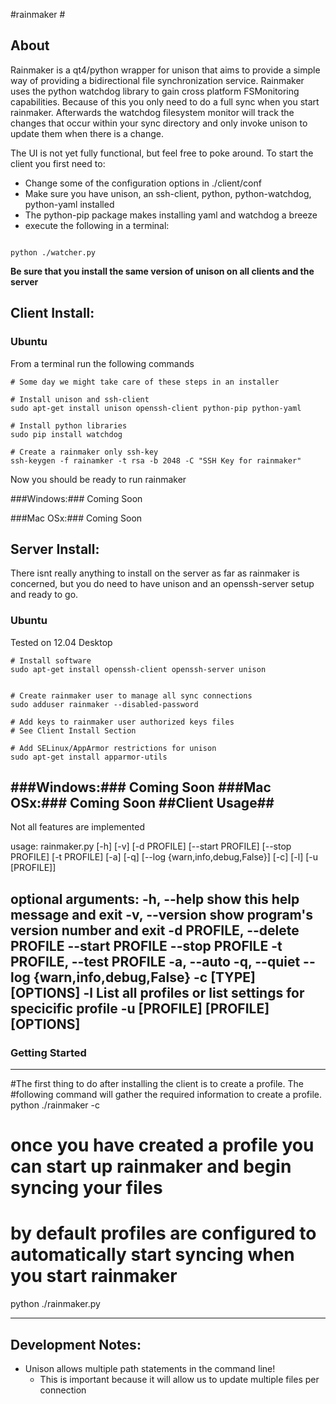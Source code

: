 #rainmaker #
## About ##

Rainmaker is a qt4/python wrapper for unison that aims to provide a simple way of providing a bidirectional file synchronization service. Rainmaker uses the python watchdog library to gain cross platform FSMonitoring capabilities. Because of this you only need to do a full sync when you start rainmaker. Afterwards the watchdog filesystem monitor will track the changes that occur within your sync directory and only invoke unison to update them when there is a change.

The UI is not yet fully functional, but feel free to poke around. To start the client you first need to:
* Change some of the configuration options in ./client/conf
* Make sure you have unison, an ssh-client, python, python-watchdog, python-yaml installed
* The python-pip package makes installing yaml and watchdog a breeze
* execute the following in a terminal:

~~~

python ./watcher.py

~~~




**Be sure that you install the same version of unison on all clients and the server**

## Client Install: ##
### Ubuntu ###

From a terminal run the following commands
~~~
# Some day we might take care of these steps in an installer

# Install unison and ssh-client
sudo apt-get install unison openssh-client python-pip python-yaml

# Install python libraries 
sudo pip install watchdog

# Create a rainmaker only ssh-key
ssh-keygen -f rainamker -t rsa -b 2048 -C "SSH Key for rainmaker"
~~~
Now you should be ready to run rainmaker


###Windows:###
Coming Soon

###Mac OSx:###
Coming Soon

## Server Install: ##

There isnt really anything to install on the server as far as rainmaker is concerned, but you do need to have unison and an openssh-server setup and ready to go.

### Ubuntu ###
Tested on 12.04 Desktop
~~~
# Install software
sudo apt-get install openssh-client openssh-server unison


# Create rainmaker user to manage all sync connections
sudo adduser rainmaker --disabled-password

# Add keys to rainmaker user authorized keys files
# See Client Install Section

# Add SELinux/AppArmor restrictions for unison
sudo apt-get install apparmor-utils

~~~

###Windows:###
Coming Soon
###Mac OSx:###
Coming Soon
##Client Usage##
---
Not all features are implemented

usage: rainmaker.py [-h] [-v] [-d PROFILE] [--start PROFILE] [--stop PROFILE]
                    [-t PROFILE] [-a] [-q] [--log {warn,info,debug,False}]
                    [-c] [-l] [-u [PROFILE]]

optional arguments:
  -h, --help            show this help message and exit
  -v, --version         show program's version number and exit
  -d PROFILE, --delete PROFILE
  --start PROFILE
  --stop PROFILE
  -t PROFILE, --test PROFILE
  -a, --auto
  -q, --quiet
  --log {warn,info,debug,False}
  -c                    [TYPE] [OPTIONS]
  -l                    List all profiles or list settings for specicific
                        profile
  -u [PROFILE]          [PROFILE] [OPTIONS]
---
### Getting Started ###
---
#The first thing to do after installing the client is to create a profile. The
#following command will gather the required information to create a profile.
python ./rainmaker -c
# once you have created a profile you can start up rainmaker and begin syncing your files
# by default profiles are configured to automatically start syncing when you start rainmaker
python ./rainmaker.py

---
## Development Notes: ##
* Unison allows multiple path statements in the command line!
    * This is important because it will allow us to update multiple files per connection

